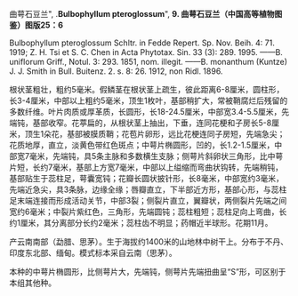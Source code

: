 曲萼石豆兰",
.**Bulbophyllum pteroglossum**",
**9. 曲萼石豆兰（中国高等植物图鉴）图版25：6**

Bulbophyllum pteroglossum Schltr. in Fedde Repert. Sp. Nov. Beih. 4: 71. 1919; Z. H. Tsi et S. C. Chen in Acta Phytotax. Sin. 33 (3): 289. 1995. ——B. uniflorum Griff., Notul. 3: 293. 1851, nom. illegit. ——B. monanthum (Kuntze) J. J. Smith in Bull. Buitenz. 2. s. 8: 26. 1912, non Ridl. 1896.

根状茎粗壮，粗约5毫米。假鳞茎在根状茎上疏生，彼此距离6-8厘米，圆柱形，长3-4厘米，中部以上粗约5毫米，顶生1枚叶，基部稍扩大，常被鞘腐烂后残留的多数纤维。叶片肉质或厚革质，长圆形，长18-24.5厘米，中部宽3.4-5.5厘米，先端钝，基部收窄。花葶扁的，从根状茎上抽出，下垂，连同花梗和子房长5-8厘米，顶生1朵花，基部被膜质鞘；花苞片卵形，远比花梗连同子房短，先端急尖；花质地厚，直立，淡黄色带红色斑点；中萼片椭圆形，凹的，长1.2-1.5厘米，中部宽7毫米，先端钝，具5条主脉和多数横生支脉；侧萼片斜卵状三角形，比中萼片短，长约7毫米，基部上方宽7毫米，中部以上缢缩而弯曲状钩转，先端稍钝，基部贴生于蕊柱足，萼囊宽钝；花瓣长圆状披针形，长8毫米，中部宽约3毫米，先端近急尖，具3条脉，边缘全缘；唇瓣直立，下半部近方形，基部心形，与蕊柱足末端连接而形成活动关节，中部3裂；侧裂片直立，翼瓣状，两侧裂片先端之间宽约6毫米；中裂片紫红色，三角形，先端圆钝；蕊柱粗短；蕊柱足向上弯曲，长约1厘米，其分离部分长约2毫米；蕊柱齿不明显；药帽近半球形。花期11月。

产云南南部（勐腊、思茅）。生于海拔约1400米的山地林中树干上。分布于不丹、印度东北部、缅甸。模式标本采自云南（思茅）。

本种的中萼片椭圆形，比侧萼片大，先端钝，侧萼片先端扭曲呈“S”形，可区别于本组其他种。
